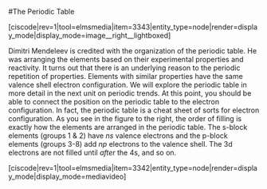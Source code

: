 <div style="float:right;margin:auto"><ebook-button title="Periodic Table" link="https://genchem.science.psu.edu/03-4-periodic-table"></ebook-button></div>

#The Periodic Table

[ciscode|rev=1|tool=elmsmedia|item=3343|entity_type=node|render=display_mode|display_mode=image__right__lightboxed]

Dimitri Mendeleev is credited with the organization of the periodic table.  He was arranging the elements based on their experimental properties and reactivity.  It turns out that there is an underlying reason to the periodic repetition of properties.  Elements with similar properties have the same valence shell electron configuration.  We will explore the periodic table in more detail in the next unit on periodic trends.  At this point, you should be able to connect the position on the periodic table to the electron configuration.  In fact, the periodic table is a cheat sheet of sorts for electron configuration.  As you see in the figure to the right, the order of filling is exactly how the elements are arranged in the periodic table.  The s-block elements (groups 1 & 2) have _ns_ valence electrons and the p-block elements (groups 3-8) add _np_ electrons to the valence shell.  The 3d electrons are not filled until _after_ the 4s, and so on.


[ciscode|rev=1|tool=elmsmedia|item=3342|entity_type=node|render=display_mode|display_mode=mediavideo]

<houck-math> </houck-math>